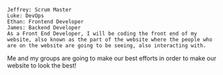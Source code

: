     Jeffrey: Scrum Master
    Luke: DevOps
    Ethan: Frontend Developer
    James: Backend Developer
    As a Front End Developer, I will be coding the front end of my website, also known as the part of the website where the people who are on the website are going to be seeing, also interacting with.

   Me and my groups are going to make our best efforts in order to make our website to look the best!
